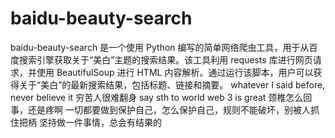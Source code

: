 # baidu-beauty-search
baidu-beauty-search 是一个使用 Python 编写的简单网络爬虫工具，用于从百度搜索引擎获取关于“美白”主题的搜索结果。该工具利用 requests 库进行网页请求，并使用 BeautifulSoup 进行 HTML 内容解析。通过运行该脚本，用户可以获得关于“美白”的最新搜索结果，包括标题、链接和摘要。
whatever I said before, never believe it
穷苦人很难翻身
say sth to world web 3 is great
颈椎怎么回事，还是疼啊
一切都要做到保护自己，怎么保护自己，规则不能破坏，别被人抓住把柄
坚持做一件事情，总会有结果的
